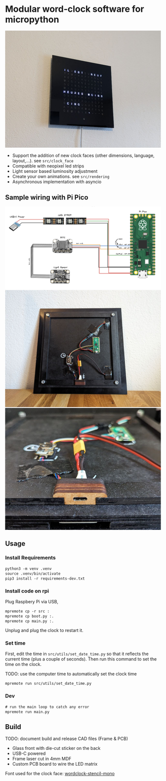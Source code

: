 # Modular word-clock software for micropython

![Word clock](doc/img/clock-face-fr.jpeg)

* Support the addition of new clock faces (other dimensions, language, layout,...). see `src/clock_face`
* Compatible with neopixel led strips
* Light sensor based luminosity adjustment
* Create your own animations. see `src/rendering`
* Asynchronous implementation with asyncio

## Sample wiring with Pi Pico

![Word clock sample schematic with raspberry pi pico](doc/img/schematics-pi-pico.png)
![Word clock wiring with raspberry pi pico](doc/img/back.jpeg)
![Word clock usb socket](doc/img/back-close-up.jpeg)

## Usage

### Install Requirements

```
python3 -m venv .venv
source .venv/bin/activate
pip3 install -r requirements-dev.txt
```

### Install code on rpi
Plug Raspbery Pi via USB,

```
mpremote cp -r src :
mpremote cp boot.py :.
mpremote cp main.py :.
```

Unplug and plug the clock to restart it.

### Set time

First, edit the time in `src/utils/set_date_time.py` so that it reflects the current time (plus a couple of seconds). Then run this command to set the time on the clock.

TODO: use the computer time to automatically set the clock time

```
mpremote run src/utils/set_date_time.py
```

### Dev

```
# run the main loop to catch any error
mpremote run main.py 
```

## Build

TODO: document build and release CAD files (Frame & PCB)

* Glass front with die-cut sticker on the back
* USB-C powered
* Frame laser cut in 4mm MDF
* Custom PCB board to wire the LED matrix

Font used for the clock face: [wordclock-stencil-mono](https://github.com/mrudelle/wordclock-stencil-mono)
